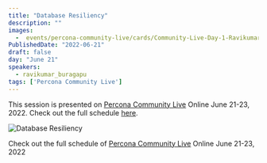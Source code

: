 ```yaml
---
title: "Database Resiliency"
description: ""
images:
  -  events/percona-community-live/cards/Community-Live-Day-1-Ravikumar-Buragapu.jpg
PublishedDate: "2022-06-21"
draft: false
day: "June 21"
speakers:
  - ravikumar_buragapu
tags: ['Percona Community Live']
---
```


This session is presented on [Percona Community Live](/events/percona-community-live-2022/) Online June 21-23, 2022. Check out the full schedule [here](/events/percona-community-live-2022/).

![Database Resiliency](events/percona-community-live/cards/Community-Live-Day-1-Ravikumar-Buragapu.jpg)

Check out the full schedule of [Percona Community Live](/events/percona-community-live-2022/) Online June 21-23, 2022